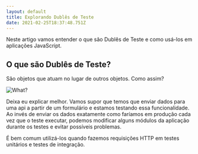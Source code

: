 ```yaml
---
layout: default
title: Explorando Dublês de Teste
date: 2021-02-25T18:37:48.751Z
---
```

Neste artigo vamos entender o que são Dublês de Teste e como usá-los em aplicações JavaScript.

## O que são Dublês de Teste?

São objetos que atuam no lugar de outros objetos. Como assim?

![What?](https://media.giphy.com/media/CiYImHHBivpAs/giphy.gif)

Deixa eu explicar melhor. Vamos supor que temos que enviar dados para uma api a partir de um formulário e estamos testando essa funcionalidade. Ao invés de enviar os dados exatamente como faríamos em produção cada vez que o teste executar, podemos modificar alguns módulos da aplicação durante os testes e evitar possíveis problemas.

É bem comum utilizá-los quando fazemos requisições HTTP em testes unitários e testes de integração.